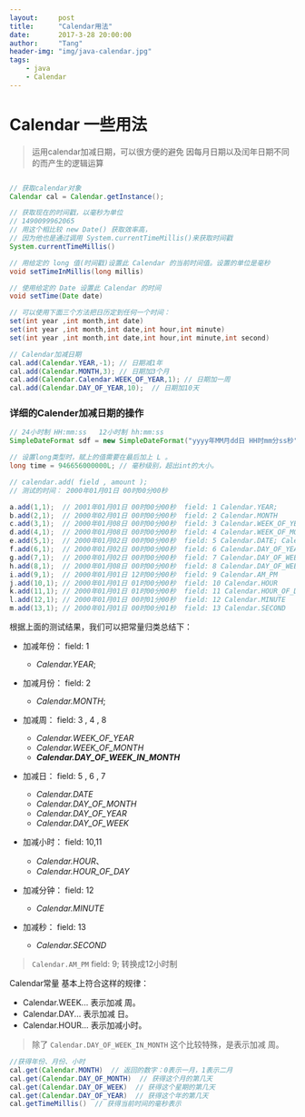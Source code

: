```yaml
---
layout:     post
title:      "Calendar用法"
date:       2017-3-28 20:00:00
author:     "Tang"
header-img: "img/java-calendar.jpg"
tags:
    - java
    - Calendar
---
```


# Calendar 一些用法

> 运用calendar加减日期，可以很方便的避免 因每月日期以及闰年日期不同的而产生的逻辑运算

```java

// 获取calendar对象
Calendar cal = Calendar.getInstance();

// 获取现在的时间戳，以毫秒为单位
// 1490099962065
// 用这个相比较 new Date() 获取效率高，
// 因为他也是通过调用 System.currentTimeMillis()来获取时间戳
System.currentTimeMillis()

// 用给定的 long 值(时间戳)设置此 Calendar 的当前时间值。设置的单位是毫秒
void setTimeInMillis(long millis)

// 使用给定的 Date 设置此 Calendar 的时间
void setTime(Date date)

// 可以使用下面三个方法把日历定到任何一个时间：
set(int year ,int month,int date)     
set(int year ,int month,int date,int hour,int minute)     
set(int year ,int month,int date,int hour,int minute,int second)

// Calendar加减日期
cal.add(Calendar.YEAR,-1); // 日期减1年
cal.add(Calendar.MONTH,3); // 日期加3个月
cal.add(Calendar.Calendar.WEEK_OF_YEAR,1); // 日期加一周
cal.add(Calendar.DAY_OF_YEAR,10);  // 日期加10天

```

### 详细的Calender加减日期的操作

```java
// 24小时制 HH:mm:ss   12小时制 hh:mm:ss
SimpleDateFormat sdf = new SimpleDateFormat("yyyy年MM月dd日 HH时mm分ss秒");

// 设置long类型时，赋上的值需要在最后加上 L 。
long time = 946656000000L; // 毫秒级别，超出int的大小。

// calendar.add( field , amount );
// 测试的时间： 2000年01月01日 00时00分00秒

a.add(1,1);  // 2001年01月01日 00时00分00秒  field: 1 Calendar.YEAR;
b.add(2,1);  // 2000年02月01日 00时00分00秒  field: 2 Calendar.MONTH
c.add(3,1);  // 2000年01月08日 00时00分00秒  field: 3 Calendar.WEEK_OF_YEAR
d.add(4,1);  // 2000年01月08日 00时00分00秒  field: 4 Calendar.WEEK_OF_MONTH
e.add(5,1);  // 2000年01月02日 00时00分00秒  field: 5 Calendar.DATE; Calendar.DAY_OF_MONTH
f.add(6,1);  // 2000年01月02日 00时00分00秒  field: 6 Calendar.DAY_OF_YEAR
g.add(7,1);  // 2000年01月02日 00时00分00秒  field: 7 Calendar.DAY_OF_WEEK
h.add(8,1);  // 2000年01月08日 00时00分00秒  field: 8 Calendar.DAY_OF_WEEK_IN_MONTH
i.add(9,1);  // 2000年01月01日 12时00分00秒  field: 9 Calendar.AM_PM
j.add(10,1); // 2000年01月01日 01时00分00秒  field: 10 Calendar.HOUR
k.add(11,1); // 2000年01月01日 01时00分00秒  field: 11 Calendar.HOUR_OF_DAY
l.add(12,1); // 2000年01月01日 00时01分00秒  field: 12 Calendar.MINUTE
m.add(13,1); // 2000年01月01日 00时00分01秒  field: 13 Calendar.SECOND
```

根据上面的测试结果，我们可以把常量归类总结下：

 - 加减年份：  field: 1
    - *Calendar.YEAR*;

 - 加减月份：  field: 2
    - *Calendar.MONTH*;

 - 加减周： field: 3 , 4 , 8
    - *Calendar.WEEK_OF_YEAR*
    - *Calendar.WEEK_OF_MONTH*
    - ***Calendar.DAY_OF_WEEK_IN_MONTH***

 - 加减日： field: 5 , 6 , 7
    - *Calendar.DATE*
    - *Calendar.DAY_OF_MONTH*
    - *Calendar.DAY_OF_YEAR*
    - *Calendar.DAY_OF_WEEK*

 - 加减小时：  field: 10,11
    - *Calendar.HOUR*、
    - *Calendar.HOUR_OF_DAY*

 - 加减分钟：  field: 12
    - *Calendar.MINUTE*

 - 加减秒：  field: 13
    - *Calendar.SECOND*

> `Calendar.AM_PM` field: 9; 转换成12小时制

Calendar常量 基本上符合这样的规律：

 - Calendar.WEEK...   表示加减 周。
 - Calendar.DAY...   表示加减 日。
 - Calendar.HOUR...   表示加减小时。

 > 除了 `Calendar.DAY_OF_WEEK_IN_MONTH` 这个比较特殊，是表示加减 周。


```java
//获得年份、月份、小时
cal.get(Calendar.MONTH)  // 返回的数字：0表示一月，1表示二月    
cal.get(Calendar.DAY_OF_MONTH)  // 获得这个月的第几天    
cal.get(Calendar.DAY_OF_WEEK)  // 获得这个星期的第几天    
cal.get(Calendar.DAY_OF_YEAR)  // 获得这个年的第几天    
cal.getTimeMillis()  // 获得当前时间的毫秒表示    
```


